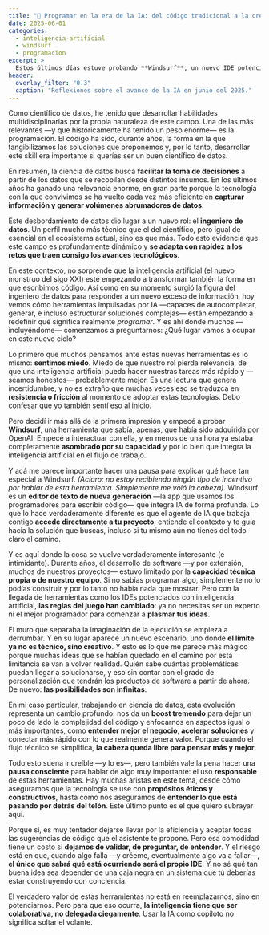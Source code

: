 ```yaml
---
title: "🚀 Programar en la era de la IA: del código tradicional a la creatividad ilimitada"
date: 2025-06-01
categories:
  - inteligencia-artificial
  - windsurf
  - programacion
excerpt: >
  Estos últimos días estuve probando **Windsurf**, un nuevo IDE potenciado con inteligencia artificial, en varios proyectos —laborales y personales. La conclusión es clara: estamos frente a un **cambio de paradigma en el desarrollo de software** 🧠💻.
header:
  overlay_filter: "0.3"
  caption: "Reflexiones sobre el avance de la IA en junio del 2025."
---
```


Como científico de datos, he tenido que desarrollar habilidades multidisciplinarias por la propia naturaleza de este campo. Una de las más relevantes —y que históricamente ha tenido un peso enorme— es la programación. El código ha sido, durante años, la forma en la que tangibilizamos las soluciones que proponemos y, por lo tanto, desarrollar este skill era importante si querías ser un buen científico de datos.

En resumen, la ciencia de datos busca **facilitar la toma de decisiones** a partir de los datos que se recopilan desde distintos insumos. En los últimos años ha ganado una relevancia enorme, en gran parte porque la tecnología con la que convivimos se ha vuelto cada vez más eficiente en **capturar información y generar volúmenes abrumadores de datos**.  

Este desbordamiento de datos dio lugar a un nuevo rol: el **ingeniero de datos**. Un perfil mucho más técnico que el del científico, pero igual de esencial en el ecosistema actual, sino es que más.  Todo esto evidencia que este campo es profundamente dinámico y **se adapta con rapidez a los retos que traen consigo los avances tecnológicos**.

En este contexto, no sorprende que la inteligencia artificial (el nuevo monstruo del sigo XXI) esté empezando a transformar también la forma en que escribimos código. Así como en su momento surgió la figura del ingeniero de datos para responder a un nuevo exceso de información, hoy vemos cómo herramientas impulsadas por IA —capaces de autocompletar, generar, e incluso estructurar soluciones complejas— están empezando a redefinir qué significa realmente _programar_.  Y es ahí donde muchos —incluyéndome— comenzamos a preguntarnos: ¿Qué lugar vamos a ocupar en este nuevo ciclo?

Lo primero que muchos pensamos ante estas nuevas herramientas es lo mismo: **sentimos miedo**. Miedo de que nuestro rol pierda relevancia, de que una inteligencia artificial pueda hacer nuestras tareas más rápido y —seamos honestos— probablemente mejor.  Es una lectura que genera incertidumbre, y no es extraño que muchas veces eso se traduzca en **resistencia o fricción** al momento de adoptar estas tecnologías. Debo confesar que yo también sentí eso al inicio.

Pero decidí ir más allá de la primera impresión y empecé a probar **Windsurf**, una herramienta que sabía, apenas, que había sido adquirida por OpenAI. Empecé a interactuar con ella, y en menos de una hora ya estaba completamente **asombrado por su capacidad** y por lo bien que integra la inteligencia artificial en el flujo de trabajo.

Y acá me parece importante hacer una pausa para explicar qué hace tan especial a Windsurf. _(Aclaro: no estoy recibiendo ningún tipo de incentivo por hablar de esta herramienta. Simplemente me voló la cabeza)._  Windsurf es un **editor de texto de nueva generación** —la app que usamos los programadores para escribir código— que integra IA de forma profunda. Lo que lo hace verdaderamente diferente es que el agente de IA que trabaja contigo **accede directamente a tu proyecto**, entiende el contexto y te guía hacia la solución que buscas, incluso si tu mismo aún no tienes del todo claro el camino.

Y es aquí donde la cosa se vuelve verdaderamente interesante (e intimidante). Durante años, el desarrollo de software —y por extensión, muchos de nuestros proyectos— estuvo limitado por la **capacidad técnica propia o de nuestro equipo**. Si no sabías programar algo, simplemente no lo podías construir y por lo tanto no habia nada que mostrar. Pero con la llegada de herramientas como los IDEs potenciados con inteligencia artificial, **las reglas del juego han cambiado**: ya no necesitas ser un experto ni el mejor programador para comenzar a **plasmar tus ideas**.

El muro que separaba la imaginación de la ejecución se empieza a derrumbar. Y en su lugar aparece un nuevo escenario, uno donde **el límite ya no es técnico, sino creativo**. Y esto es lo que me parece más mágico porque muchas ideas que se habían quedado en el camino por esta limitancia se van a volver realidad. Quién sabe cuántas problemáticas puedan llegar a solucionarse, y eso sin contar con el grado de personalización que tendrán los productos de software a partir de ahora. De nuevo: **las posibilidades son infinitas**.

En mi caso particular, trabajando en ciencia de datos, esta evolución representa un cambio profundo: nos da un **boost tremendo** para dejar un poco de lado la complejidad del código y enfocarnos en aspectos igual o más importantes, como **entender mejor el negocio, acelerar soluciones** y conectar más rápido con lo que realmente genera valor. Porque cuando el flujo técnico se simplifica, **la cabeza queda libre para pensar más y mejor**.

Todo esto suena increíble —y lo es—, pero también vale la pena hacer una **pausa consciente** para hablar de algo muy importante: el uso **responsable** de estas herramientas. Hay muchas aristas en este tema, desde cómo aseguramos que la tecnología se use con **propósitos éticos y constructivos**, hasta cómo nos aseguramos de **entender lo que está pasando por detrás del telón**. Este último punto es el que quiero subrayar aquí.

Porque sí, es muy tentador dejarse llevar por la eficiencia y aceptar todas las sugerencias de código que el asistente te propone. Pero esa comodidad tiene un costo si **dejamos de validar, de preguntar, de entender**. Y el riesgo está en que, cuando algo falla —y créeme, eventualmente algo va a fallar—, **el único que sabrá qué está ocurriendo será el propio IDE**. Y no sé qué tan buena idea sea depender de una caja negra en un sistema que tú deberías estar construyendo con conciencia.

El verdadero valor de estas herramientas no está en reemplazarnos, sino en potenciarnos. Pero para que eso ocurra, **la inteligencia tiene que ser colaborativa, no delegada ciegamente**. Usar la IA como copiloto no significa soltar el volante.